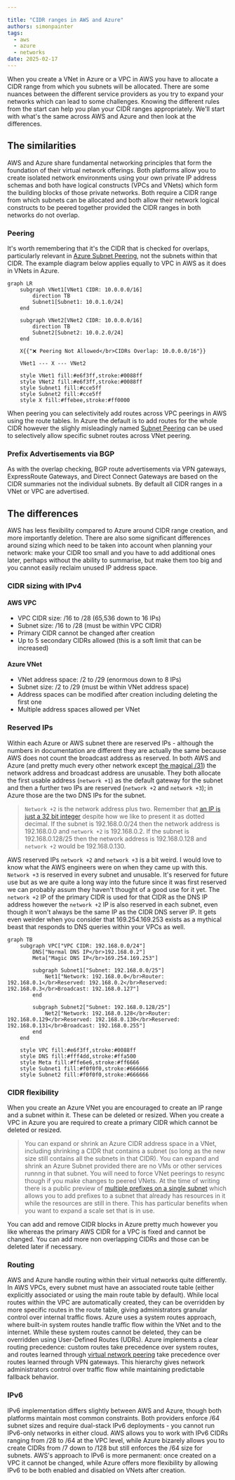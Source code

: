 ```yaml
---

title: "CIDR ranges in AWS and Azure"
authors: simonpainter
tags:
  - aws
  - azure
  - networks
date: 2025-02-17
---
```


When you create a VNet in Azure or a VPC in AWS you have to allocate a CIDR range from which you subnets will be allocated. There are some nuances between the different service providers as you try to expand your networks which can lead to some challenges. Knowing the different rules from the start can help you plan your CIDR ranges appropriately. We'll start with what's the same across AWS and Azure and then look at the differences.
<!-- truncate -->
## The similarities

AWS and Azure share fundamental networking principles that form the foundation of their virtual network offerings. Both platforms allow you to create isolated network environments using your own private IP address schemas and both have logical constructs (VPCs and VNets) which form the building blocks of those private networks. Both require a CIDR range from which subnets can be allocated and both allow their network logical constructs to be peered together provided the CIDR ranges in both networks do not overlap.

### Peering

It's worth remembering that it's the CIDR that is checked for overlaps, particularly relevant in [Azure Subnet Peering](subnet-peering.md), not the subnets within that CIDR. The example diagram below applies equally to VPC in AWS as it does in VNets in Azure.

```mermaid
graph LR
    subgraph VNet1[VNet1 CIDR: 10.0.0.0/16]
        direction TB
        Subnet1[Subnet1: 10.0.1.0/24]
    end
    
    subgraph VNet2[VNet2 CIDR: 10.0.0.0/16]
        direction TB
        Subnet2[Subnet2: 10.0.2.0/24]
    end
    
    X{{"❌ Peering Not Allowed</br>CIDRs Overlap: 10.0.0.0/16"}}
    
    VNet1 --- X --- VNet2
    
    style VNet1 fill:#e6f3ff,stroke:#0088ff
    style VNet2 fill:#e6f3ff,stroke:#0088ff
    style Subnet1 fill:#cce5ff
    style Subnet2 fill:#cce5ff
    style X fill:#ffebee,stroke:#ff0000
```

When peering you can selectivitely add routes across VPC peerings in AWS using the route tables. In Azure the default is to add routes for the whole CIDR however the slighly misleadingly named [Subnet Peering](subnet-peering.md) can be used to selectively allow specific subnet routes across VNet peering.

### Prefix Advertisements via BGP

As with the overlap checking, BGP route advertisements via VPN gateways, ExpressRoute Gateways, and Direct Connect Gateways are based on the CIDR summaries not the individual subnets. By default all CIDR ranges in a VNet or VPC are advertised.

## The differences

AWS has less flexibility compared to Azure around CIDR range creation, and more importantly deletion. There are also some significant differences around sizing which need to be taken into account when planning your network: make your CIDR too small and you have to add additional ones later, perhaps without the ability to summarise, but make them too big and you cannot easily reclaim unused IP address space.

### CIDR sizing with IPv4

#### AWS VPC

- VPC CIDR size: /16 to /28 (65,536 down to 16 IPs)
- Subnet size: /16 to /28 (must be within VPC CIDR)
- Primary CIDR cannot be changed after creation
- Up to 5 secondary CIDRs allowed (this is a soft limit that can be increased)

#### Azure VNet

- VNet address space: /2 to /29 (enormous down to 8 IPs)
- Subnet size: /2 to /29 (must be within VNet address space)
- Address spaces can be modified after creation including deleting the first one
- Multiple address spaces allowed per VNet

### Reserved IPs

Within each Azure or AWS subnet there are reserved IPs - although the numbers in documentation are different they are actually the same because AWS does not count the broadcast address as reserved. In both AWS and Azure (and pretty much every other network except [the magical /31](https://datatracker.ietf.org/doc/html/rfc3021)) the network address and broadcast address are unusable. They both allocate the first usable address (`network +1`) as the default gateway for the subnet and then a further two IPs are reserved (`network +2` and `network +3`); in Azure those are the two DNS IPs for the subnet.

> `Network +2` is the network address plus two. Remember that [an IP is just a 32 bit integer](how-the-internet-works.md#finding-the-router) despite how we like to present it
> as dotted decimal. If the subnet is 192.168.0.0/24 then the network address is 192.168.0.0 and `network +2` is 192.168.0.2. If
> the subnet is 192.168.0.128/25 then the network address is 192.168.0.128 and `network +2` would be 192.168.0.130.

AWS reserved IPs `network +2` and `network +3` is a bit weird. I would love to know what the AWS engineers were on when they came up with this. `Network +3` is reserved in every subnet and unusable. It's reserved for future use but as we are quite a long way into the future since it was first reserved we can probably assum they haven't thought of a good use for it yet. The `network +2` IP of the primary CIDR is used for that CIDR as the DNS IP address however the `network +2` IP is also reserved in each subnet, even though it won't always be the same IP as the CIDR DNS server IP. It gets even weirder when you consider that 169.254.169.253 exists as a mythical beast that responds to DNS queries within your VPCs as well.

```mermaid
graph TB
    subgraph VPC["VPC CIDR: 192.168.0.0/24"]
        DNS["Normal DNS IP</br>192.168.0.2"]
        Meta["Magic DNS IP</br>169.254.169.253"]
        
        subgraph Subnet1["Subnet: 192.168.0.0/25"]
            Net1["Network: 192.168.0.0</br>Router: 192.168.0.1</br>Reserved: 192.168.0.2</br>Reserved: 192.168.0.3</br>Broadcast: 192.168.0.127"]
        end
        
        subgraph Subnet2["Subnet: 192.168.0.128/25"]
            Net2["Network: 192.168.0.128</br>Router: 192.168.0.129</br>Reserved: 192.168.0.130</br>Reserved: 192.168.0.131</br>Broadcast: 192.168.0.255"]
        end
    end

    style VPC fill:#e6f3ff,stroke:#0088ff
    style DNS fill:#fff4dd,stroke:#ffa500
    style Meta fill:#ffe6e6,stroke:#ff6666
    style Subnet1 fill:#f0f0f0,stroke:#666666
    style Subnet2 fill:#f0f0f0,stroke:#666666
```

### CIDR flexibility

When you create an Azure VNet you are encouraged to create an IP range and a subnet within it. These can be deleted or resized. When you create a VPC in Azure you are required to create a primary CIDR which cannot be deleted or resized.

> You can expand or shrink an Azure CIDR address space in a VNet, including shrinking a CIDR that contains a subnet (so long as
> the new size still contains all the subnets in that CIDR). You can expand and shrink an Azure Subnet provided there are no
> VMs or other services runnng in that subnet. You will need to force VNet peerings to resync though if you make changes to
> peered VNets. At the time of writing there is a public preview of [multiple prefixes on a single subnet](https://learn.microsoft.com/en-us/azure/virtual-network/how-to-multiple-prefixes-subnet)
> which allows you to add prefixes to a subnet that already has resources in it while the resources are still in there. This
> has particular benefits when you want to expand a scale set that is in use.

You can add and remove CIDR blocks in Azure pretty much however you like whereas the primary AWS CIDR for a VPC is fixed and cannot be changed. You can add more non overlapping CIDRs and those can be deleted later if necessary.

### Routing

AWS and Azure handle routing within their virtual networks quite differently. In AWS VPCs, every subnet must have an associated route table (either explicitly associated or using the main route table by default). While local routes within the VPC are automatically created, they can be overridden by more specific routes in the route table, giving administrators granular control over internal traffic flows.
Azure uses a system routes approach, where built-in system routes handle traffic flow within the VNet and to the internet. While these system routes cannot be deleted, they can be overridden using User-Defined Routes (UDRs). Azure implements a clear routing precedence: custom routes take precedence over system routes, and routes learned through [virtual network peering](subnet-peering.md) take precedence over routes learned through VPN gateways. This hierarchy gives network administrators control over traffic flow while maintaining predictable fallback behavior.

### IPv6

IPv6 implementation differs slightly between AWS and Azure, though both platforms maintain most common constraints. Both providers enforce /64 subnet sizes and require dual-stack IPv6 deployments - you cannot run IPv6-only networks in either cloud. AWS allows you to work with IPv6 CIDRs ranging from /28 to /64 at the VPC level, while Azure bizarely allows you to create CIDRs from /7 down to /128 but still enforces the /64 size for subnets. AWS's approach to IPv6 is more permanent: once created on a VPC it cannot be changed, while Azure offers more flexibility by allowing IPv6 to be both enabled and disabled on VNets after creation.

